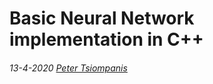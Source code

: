 # Basic Neural Network implementation in C++
###### 13-4-2020 [Peter Tsiompanis](www.tsiompanis.com)
